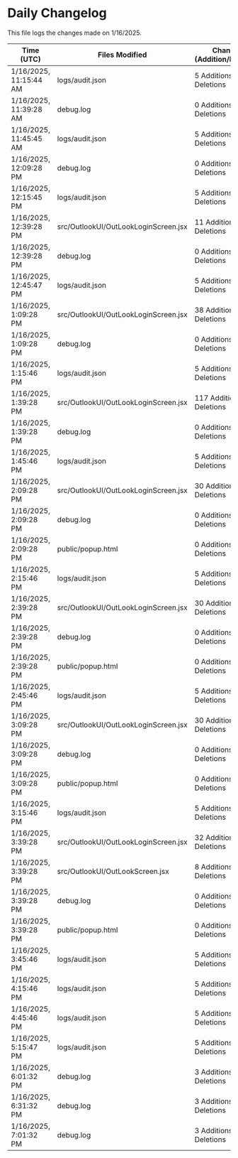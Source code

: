 # Daily Changelog

This file logs the changes made on 1/16/2025.

| Time (UTC)             | Files Modified                    | Changes (Addition/Deletion) |
|------------------------|-----------------------------------|-----------------------------|
| 1/16/2025, 11:15:44 AM | logs/audit.json | 5 Additions & 0 Deletions |
| 1/16/2025, 11:39:28 AM | debug.log | 0 Additions & 0 Deletions|
| 1/16/2025, 11:45:45 AM | logs/audit.json | 5 Additions & 0 Deletions|
| 1/16/2025, 12:09:28 PM | debug.log | 0 Additions & 0 Deletions|
| 1/16/2025, 12:15:45 PM | logs/audit.json | 5 Additions & 0 Deletions|
| 1/16/2025, 12:39:28 PM | src/OutlookUI/OutLookLoginScreen.jsx | 11 Additions & 1 Deletions|
| 1/16/2025, 12:39:28 PM | debug.log | 0 Additions & 0 Deletions|
| 1/16/2025, 12:45:47 PM | logs/audit.json | 5 Additions & 0 Deletions|
| 1/16/2025, 1:09:28 PM | src/OutlookUI/OutLookLoginScreen.jsx | 38 Additions & 3 Deletions|
| 1/16/2025, 1:09:28 PM | debug.log | 0 Additions & 0 Deletions|
| 1/16/2025, 1:15:46 PM | logs/audit.json | 5 Additions & 0 Deletions|
| 1/16/2025, 1:39:28 PM | src/OutlookUI/OutLookLoginScreen.jsx | 117 Additions & 3 Deletions|
| 1/16/2025, 1:39:28 PM | debug.log | 0 Additions & 0 Deletions|
| 1/16/2025, 1:45:46 PM | logs/audit.json | 5 Additions & 0 Deletions|
| 1/16/2025, 2:09:28 PM | src/OutlookUI/OutLookLoginScreen.jsx | 30 Additions & 4 Deletions|
| 1/16/2025, 2:09:28 PM | debug.log | 0 Additions & 0 Deletions|
| 1/16/2025, 2:09:28 PM | public/popup.html | 0 Additions & 0 Deletions|
| 1/16/2025, 2:15:46 PM | logs/audit.json | 5 Additions & 0 Deletions|
| 1/16/2025, 2:39:28 PM | src/OutlookUI/OutLookLoginScreen.jsx | 30 Additions & 4 Deletions|
| 1/16/2025, 2:39:28 PM | debug.log | 0 Additions & 0 Deletions|
| 1/16/2025, 2:39:28 PM | public/popup.html | 0 Additions & 0 Deletions|
| 1/16/2025, 2:45:46 PM | logs/audit.json | 5 Additions & 0 Deletions|
| 1/16/2025, 3:09:28 PM | src/OutlookUI/OutLookLoginScreen.jsx | 30 Additions & 4 Deletions|
| 1/16/2025, 3:09:28 PM | debug.log | 0 Additions & 0 Deletions|
| 1/16/2025, 3:09:28 PM | public/popup.html | 0 Additions & 0 Deletions|
| 1/16/2025, 3:15:46 PM | logs/audit.json | 5 Additions & 0 Deletions|
| 1/16/2025, 3:39:28 PM | src/OutlookUI/OutLookLoginScreen.jsx | 32 Additions & 4 Deletions|
| 1/16/2025, 3:39:28 PM | src/OutlookUI/OutLookScreen.jsx | 8 Additions & 1 Deletions|
| 1/16/2025, 3:39:28 PM | debug.log | 0 Additions & 0 Deletions|
| 1/16/2025, 3:39:28 PM | public/popup.html | 0 Additions & 0 Deletions|
| 1/16/2025, 3:45:46 PM | logs/audit.json | 5 Additions & 0 Deletions|
| 1/16/2025, 4:15:46 PM | logs/audit.json | 5 Additions & 0 Deletions|
| 1/16/2025, 4:45:46 PM | logs/audit.json | 5 Additions & 5 Deletions|
| 1/16/2025, 5:15:47 PM | logs/audit.json | 5 Additions & 5 Deletions|
| 1/16/2025, 6:01:32 PM | debug.log | 3 Additions & 0 Deletions|
| 1/16/2025, 6:31:32 PM | debug.log | 3 Additions & 0 Deletions|
| 1/16/2025, 7:01:32 PM | debug.log | 3 Additions & 0 Deletions|
